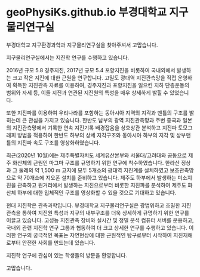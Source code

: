 # geoPhysiKs.github.io 부경대학교 지구물리연구실

부경대학교 지구환경과학과 지구물리연구실을 찾아주셔서 고맙습니다.

지구물리연구실에서는 지진학 연구를 수행하고 있습니다.

2016년 규모 5.8 경주지진, 2017년 규모 5.4 포항지진을 비롯하여 국내외에서 발생하는 크고 작은 지진에 대한 근원을 연구합니다. 고밀도 광대역 지진관측망을 직접 운영하여 획득한 지진관측 자료를 이용하여, 경주지진과 포항지진을 일으킨 지하 단층운동의 범위와 자세 등, 이들 지진과 연관된 지진원의 특성을 매우 상세하게 밝힐 수 있었습니다. 

또한 지진파를 이용하여 우리나라를 포함하는 동아시아 지역의 지각과 맨틀의 구조를 밝히는데 큰 관심을 가지고 있습니다. 한반도 남부의 광역 지진관측망과 주변 중국과 일본의 지진관측망에서 기록한 연속 지진기록 배경잡음을 상호상관 분석하고 지진파 토모그래피 방법을 적용하여 한반도 하부의 상세 지각구조와 동아시아 하부의 지각 및 상부맨틀의 지진파 속도 구조를 영상화하였습니다. 

최근(2020년 10월)에는 제주특별자치도 세계유산본부와 서울대/고려대와 공동으로 제주 화산체의 근원인 마그마 구조를 규명하기 위한 연구에 착수하였습니다. 한라산 정상과 그 둘레의 약 1,500 m 고지에 모두 5개소의 광대역 지진계를 설치하였고 보조관측망으로 약 70개소에 지오폰 설치를 준비하고 있습니다. 제주도 하부에서 발생하는 미소지진을 관측하고 원거리에서 발생하는 지진으로부터 비롯한 지진파를 분석하여 제주도 화산체 하부에 대한 입체적인 구조를 영상화할 수 있을 것으로 기대하고 있습니다.

현대 지진학은 관측과학입니다. 부경대학교 지구물리연구실은 광범위하고 조밀한 지진관측을 통하여 지진원 특성과 지구의 내부구조를 더욱 상세하게 규명하기 위한 연구를 이끌고 있습니다. 고성능 지진관측 장비와 실시간 및 정밀 분석 컴퓨터 서버를 운용하고, 국내외 관련 지진학 연구 그룹과 협동하여 더 크고 상세한 연구를 수행하고 있습니다. 이러한 연구의 궁극적인 목표는 자연현상에 대한 근원적인 탐구로부터 시작하여 지진재해로부터 안전한 사회를 만드는데 있습니다.

지진학 연구에 관심이 있는 학생들의 방문을 환영합니다.

고맙습니다.

